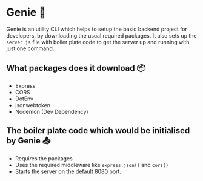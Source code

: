 # Genie 🧞

Genie is an utility CLI which helps to setup the basic backend project for developers, by downloading the usual required packages. It also sets up the `server.js` file with boiler plate code to get the server up and running with just one command.

## What packages does it download 📦

- Express
- CORS
- DotEnv
- jsonwebtoken
- Nodemon (Dev Dependency)

## The boiler plate code which would be initialised by Genie 📤

- Requires the packages
- Uses the required middleware like `express.json()` and `cors()`
- Starts the server on the default 8080 port.
